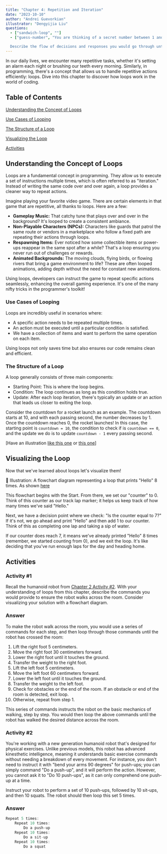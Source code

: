 ```yaml
---
title: "Chapter 4: Repetition and Iteration"
date: "2023-10-10"
author: "Andrei Guevorkian"
illustrator: "Dengyijia Liu"
questions:
  - ["sandwich-loop", ""]
  - ["guess-number", "You are thinking of a secret number between 1 and 100, and you ask your friend to guess it. If their guess is too high, you respond with \"Too high\". If their guess is too low, you say \"Too low\". Your friend continues guessing based on your feedback until they correctly guess the secret number.

  Describe the flow of decisions and responses you would go through until the correct number is identified, as if you were instructing someone to create a flowchart for the game."]
---
```


In our daily lives, we encounter many repetitive tasks, whether it's setting an alarm each night or brushing our teeth every morning. Similarly, in programming, there's a concept that allows us to handle repetitive actions efficiently: loops. Dive into this chapter to discover how loops work in the world of coding.

## Table of Contents

[Understanding the Concept of Loops](#understanding-the-concept-of-loops)

[Use Cases of Looping](#use-cases-of-looping)

[The Structure of a Loop](#the-structure-of-a-loop)

[Visualizing the Loop](#visualizing-the-loop)

[Activities](#activities)

## Understanding the Concept of Loops

Loops are a fundamental concept in programming. They allow us to execute a set of instructions multiple times, which is often referred to as "iteration." Instead of writing the same code over and over again, a loop provides a cleaner way to repeat actions.

Imagine playing your favorite video game. There are certain elements in that game that are repetitive, all thanks to loops. Here are a few:

- **Gameplay Music:** That catchy tune that plays over and over in the background? It's looped to create a consistent ambiance.
- **Non-Playable Characters (NPCs):** Characters like guards that patrol the same route or vendors in a marketplace who follow a fixed path are repeating their actions through loops.
- **Respawning Items:** Ever noticed how some collectible items or power-ups reappear in the same spot after a while? That's a loop ensuring you never run out of challenges or rewards.
- **Animated Backgrounds:** The moving clouds, flying birds, or flowing rivers that bring a game environment to life? These are often looped animations, adding depth without the need for constant new animations.

Using loops, developers can instruct the game to repeat specific actions seamlessly, enhancing the overall gaming experience. It's one of the many nifty tricks in the programmer's toolkit!

### Use Cases of Looping

Loops are incredibly useful in scenarios where:

- A specific action needs to be repeated multiple times.
- An action must be executed until a particular condition is satisfied.
- We have a collection of items and want to perform the same operation on each item.

Using loops not only saves time but also ensures our code remains clean and efficient.

### The Structure of a Loop

A loop generally consists of three main components:

- Starting Point: This is where the loop begins.
- Condition: The loop continues as long as this condition holds true.
- Update: After each loop iteration, there's typically an update or an action that leads us closer to exiting the loop.

Consider the countdown for a rocket launch as an example. The countdown starts at 10, and with each passing second, the number decreases by 1. Once the countdown reaches 0, the rocket launches! In this case, the starting point is `countdown = 10`, the condition to check if is `countdown == 0`, and the update we do is to update `countdown - 1` every passing second.

[Have an illustration [like this one](https://www.google.com/url?sa=i&url=https%3A%2F%2Fwww.quora.com%2FHow-do-I-visualize-a-loop-in-C-programming&psig=AOvVaw3nEYgUSEy0vJgFHnHPCkYu&ust=1697055905206000&source=images&cd=vfe&opi=89978449&ved=0CBEQjRxqFwoTCJiF5Iao7IEDFQAAAAAdAAAAABAD) or [this one](https://miro.medium.com/v2/resize:fit:1400/format:webp/1*IMUHWrK8w_b_t25ZYRm47g.png)]

## Visualizing the Loop

Now that we've learned about loops let's visualize them!

🎨 Illustration: A flowchart diagram representing a loop that prints "Hello" 8 times. As shown [here](https://www.google.com/url?sa=i&url=https%3A%2F%2Fonline.visual-paradigm.com%2Fdiagrams%2Ftemplates%2Fflowchart%2Fflowchart-example-using-loop%2F&psig=AOvVaw3eXjygPKUVObcEHkNF7kqV&ust=1697038491315000&source=images&cd=vfe&opi=89978449&ved=0CBEQjRxqFwoTCJDMkZbn64EDFQAAAAAdAAAAABAX)

This flowchart begins with the Start. From there, we set our "counter" to 0. Think of this counter as our track lap marker; it helps us keep track of how many times we've said "Hello."

Next, we have a decision point where we check: "Is the counter equal to 7?" If it's not, we go ahead and print "Hello" and then add 1 to our counter. Think of this as completing one lap and taking a sip of water.

If our counter does reach 7, it means we've already printed "Hello" 8 times (remember, we started counting from 0), and we exit the loop. It's like deciding that you've run enough laps for the day and heading home.

## Activities

### Activity #1

Recall the humanoid robot from [Chapter 2 Activity #2](./chapter2.md#activity-2). With your understanding of loops from this chapter, describe the commands you would provide to ensure the robot walks across the room. Consider visualizing your solution with a flowchart diagram.

### Answer

To make the robot walk across the room, you would use a series of commands for each step, and then loop through those commands until the robot has crossed the room:

1. Lift the right foot 5 centimeters.
2. Move the right foot 30 centimeters forward.
3. Lower the right foot until it touches the ground.
4. Transfer the weight to the right foot.
5. Lift the left foot 5 centimeters.
6. Move the left foot 60 centimeters forward.
7. Lower the left foot until it touches the ground.
8. Transfer the weight to the left foot.
9. Check for obstacles or the end of the room. If an obstacle or end of the room is detected, exit loop.
10. Otherwise, repeat from step 1.

This series of commands instructs the robot on the basic mechanics of walking, step by step. You would then loop the above commands until the robot has walked the desired distance across the room.

<!-- [Flowchart diagram] -->

### Activity #2

You're working with a new generation humanoid robot that's designed for physical exercises. Unlike previous models, this robot has advanced kinesthetic intelligence, meaning it understands basic exercise commands without needing a breakdown of every movement. For instance, you don't need to instruct it with "bend your arms 90 degrees" for push-ups; you can simply command "Do a push-up", and it will perform the action. However, you cannot ask it to "Do 10 push-ups", as it can only comprehend one push-up at a time.

Instruct your robot to perform a set of 10 push-ups, followed by 10 sit-ups, and then 10 squats. The robot should then loop this set 5 times.

### Answer

```typescript
Repeat 5 times:
    Repeat 10 times:
        Do a push-up
    Repeat 10 times:
        Do a sit-up
    Repeat 10 times:
        Do a squat

```

